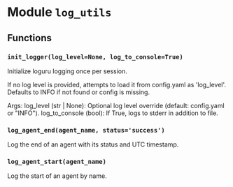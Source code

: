 # Module `log_utils`

## Functions

### `init_logger(log_level=None, log_to_console=True)`

Initialize loguru logging once per session.

If no log level is provided, attempts to load it from config.yaml as 'log_level'.
Defaults to INFO if not found or config is missing.

Args:
    log_level (str | None): Optional log level override (default: config.yaml or "INFO").
    log_to_console (bool): If True, logs to stderr in addition to file.

### `log_agent_end(agent_name, status='success')`

Log the end of an agent with its status and UTC timestamp.

### `log_agent_start(agent_name)`

Log the start of an agent by name.
